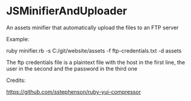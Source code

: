 JSMinifierAndUploader
=====================

An assets minifier that automatically upload the files to an FTP server


Example:

ruby minifier.rb -s C:/git/website/assets -f ftp-credentials.txt -d assets

The ftp credentials file is a plaintext file with the host in the first line, the user in the second and the password in the third one


Credits:

https://github.com/sstephenson/ruby-yui-compressor
